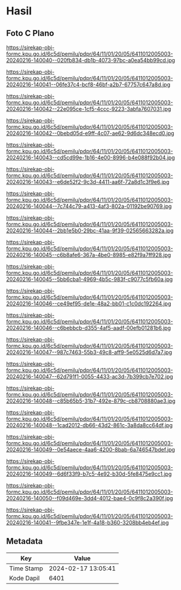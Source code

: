 # Hasil

## Foto C Plano

https://sirekap-obj-formc.kpu.go.id/6c5d/pemilu/pdpr/64/11/01/20/05/6411012005003-20240216-140040--020fb834-db1b-4073-97bc-a0ea54bb99cd.jpg

https://sirekap-obj-formc.kpu.go.id/6c5d/pemilu/pdpr/64/11/01/20/05/6411012005003-20240216-140041--06fe37c4-bcf8-46bf-a2b7-67757c647a8d.jpg

https://sirekap-obj-formc.kpu.go.id/6c5d/pemilu/pdpr/64/11/01/20/05/6411012005003-20240216-140042--22e095ce-1cf5-4ccc-9223-3abfa7607031.jpg

https://sirekap-obj-formc.kpu.go.id/6c5d/pemilu/pdpr/64/11/01/20/05/6411012005003-20240216-140042--0bebd05d-e9ff-4c07-ae62-9d6dc348ecd0.jpg

https://sirekap-obj-formc.kpu.go.id/6c5d/pemilu/pdpr/64/11/01/20/05/6411012005003-20240216-140043--cd5cd99e-1b16-4e00-8996-b4e088f92b04.jpg

https://sirekap-obj-formc.kpu.go.id/6c5d/pemilu/pdpr/64/11/01/20/05/6411012005003-20240216-140043--e6de52f2-9c3d-4411-aa6f-72a8d1c3f9e6.jpg

https://sirekap-obj-formc.kpu.go.id/6c5d/pemilu/pdpr/64/11/01/20/05/6411012005003-20240216-140044--7c744c79-a413-4af3-802a-01192be90769.jpg

https://sirekap-obj-formc.kpu.go.id/6c5d/pemilu/pdpr/64/11/01/20/05/6411012005003-20240216-140044--2bb1e5b0-29bc-41aa-9f39-02565663282a.jpg

https://sirekap-obj-formc.kpu.go.id/6c5d/pemilu/pdpr/64/11/01/20/05/6411012005003-20240216-140045--c6b8afe6-367a-4be0-8985-e82f9a7ff928.jpg

https://sirekap-obj-formc.kpu.go.id/6c5d/pemilu/pdpr/64/11/01/20/05/6411012005003-20240216-140045--5bb6cba1-4969-4b5c-983f-c9077c5fb60a.jpg

https://sirekap-obj-formc.kpu.go.id/6c5d/pemilu/pdpr/64/11/01/20/05/6411012005003-20240216-140046--ce49ef95-de1e-48a2-bb01-c1c0dc192264.jpg

https://sirekap-obj-formc.kpu.go.id/6c5d/pemilu/pdpr/64/11/01/20/05/6411012005003-20240216-140046--c6bebbcb-d355-4af5-aadf-00efb01281b6.jpg

https://sirekap-obj-formc.kpu.go.id/6c5d/pemilu/pdpr/64/11/01/20/05/6411012005003-20240216-140047--987c7463-55b3-49c8-aff9-5e0525d6d7a7.jpg

https://sirekap-obj-formc.kpu.go.id/6c5d/pemilu/pdpr/64/11/01/20/05/6411012005003-20240216-140047--62d791f1-0055-4433-ac3d-7b399cb7e702.jpg

https://sirekap-obj-formc.kpu.go.id/6c5d/pemilu/pdpr/64/11/01/20/05/6411012005003-20240216-140048--c85b65b5-31b7-492e-879c-cb8708880ae3.jpg

https://sirekap-obj-formc.kpu.go.id/6c5d/pemilu/pdpr/64/11/01/20/05/6411012005003-20240216-140048--1cad2012-db66-43d2-861c-3a8da8cc64df.jpg

https://sirekap-obj-formc.kpu.go.id/6c5d/pemilu/pdpr/64/11/01/20/05/6411012005003-20240216-140049--0e54aece-4aa6-4200-8bab-6a746547bdef.jpg

https://sirekap-obj-formc.kpu.go.id/6c5d/pemilu/pdpr/64/11/01/20/05/6411012005003-20240216-140049--6d6f33f9-b7c5-4e92-b30d-5fe8475e9cc1.jpg

https://sirekap-obj-formc.kpu.go.id/6c5d/pemilu/pdpr/64/11/01/20/05/6411012005003-20240216-140050--f09d469e-3dd4-4012-bae4-0c9f8c2a390f.jpg

https://sirekap-obj-formc.kpu.go.id/6c5d/pemilu/pdpr/64/11/01/20/05/6411012005003-20240216-140041--9fbe347e-1e1f-4a18-b360-3208bb4eb4ef.jpg


## Metadata

| Key        | Value               |
| ---------- | ------------------- |
| Time Stamp | 2024-02-17 13:05:41 |
| Kode Dapil | 6401                |



